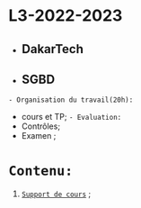 # L3-2022-2023
 * ##  DakarTech  
 * ##  SGBD
 
 ``` - Organisation du travail(20h): ```
 * cours et TP;
``` - Evaluation: ```
 * Contrôles;
 * Examen ;
 # ``` Contenu: ```
 1. [`Support de cours`](https://github.com/pape-barro/DakarTech_SGBD/blob/main/SGBD-S3.pdf) ;
